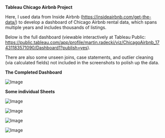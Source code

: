 **Tableau Chicago Airbnb Project**

Here, I used data from Inside Airbnb (https://insideairbnb.com/get-the-data/) to develop a dashboard of Chicago Airbnb rental data, which spans multiple years and includes thousands of listings.

Below is the full dashboard (viewable interactively at Tableau Public: https://public.tableau.com/app/profile/martin.radecki/viz/ChicagoAirbnb_17431183571090/Dashboard1?publish=yes).

There are also some unseen joins, case statements, and outlier cleaning (via calculated fields) not included in the screenshots to polish up the data.

**The Completed Dashboard**

![Image](https://github.com/user-attachments/assets/34db727b-7b09-45d7-b19f-17e0ee57c6d2)

**Some individual Sheets**

![Image](https://github.com/user-attachments/assets/abd8f024-5235-48f3-b6e8-3276872df2bc)

![Image](https://github.com/user-attachments/assets/3af84d74-6e06-4328-bbeb-3686d730fe44)

![Image](https://github.com/user-attachments/assets/e472aabf-291d-40df-bddb-f4f1877ce9ad)

![Image](https://github.com/user-attachments/assets/921c7d52-17ed-4b6a-b156-9cc8480c15d6)
